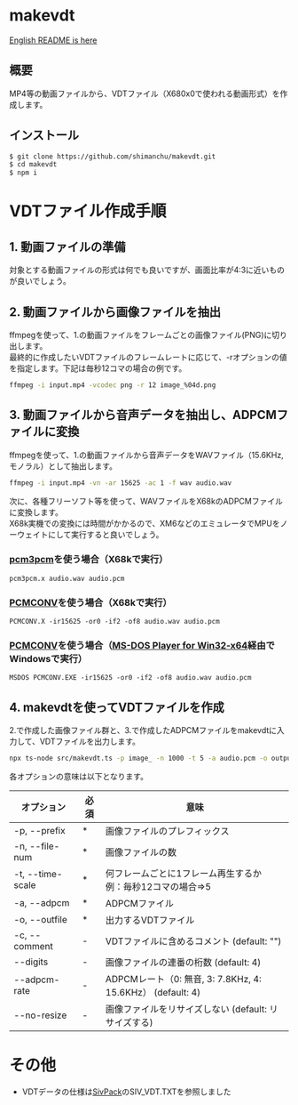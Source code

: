 # makevdt
[English README is here](README-en.md)

## 概要
MP4等の動画ファイルから、VDTファイル（X680x0で使われる動画形式）を作成します。

## インストール
```bash
$ git clone https://github.com/shimanchu/makevdt.git
$ cd makevdt
$ npm i
```

# VDTファイル作成手順

## 1. 動画ファイルの準備
対象とする動画ファイルの形式は何でも良いですが、画面比率が4:3に近いものが良いでしょう。

## 2. 動画ファイルから画像ファイルを抽出
ffmpegを使って、1.の動画ファイルをフレームごとの画像ファイル(PNG)に切り出します。\
最終的に作成したいVDTファイルのフレームレートに応じて、-rオプションの値を指定します。下記は毎秒12コマの場合の例です。

```bash
ffmpeg -i input.mp4 -vcodec png -r 12 image_%04d.png
```

## 3. 動画ファイルから音声データを抽出し、ADPCMファイルに変換

ffmpegを使って、1.の動画ファイルから音声データをWAVファイル（15.6KHz, モノラル）として抽出します。
```bash
ffmpeg -i input.mp4 -vn -ar 15625 -ac 1 -f wav audio.wav
```
次に、各種フリーソフト等を使って、WAVファイルをX68kのADPCMファイルに変換します。\
X68k実機での変換には時間がかかるので、XM6などのエミュレータでMPUをノーウェイトにして実行すると良いでしょう。

### [pcm3pcm](https://www.vector.co.jp/soft/dl/x68/art/se019752.html)を使う場合（X68kで実行）
```dos
pcm3pcm.x audio.wav audio.pcm
```

### [PCMCONV](https://www.vector.co.jp/soft/x68/art/se031966.html)を使う場合（X68kで実行）
```dos
PCMCONV.X -ir15625 -or0 -if2 -of8 audio.wav audio.pcm
```

### [PCMCONV](https://www.vector.co.jp/soft/x68/art/se031966.html)を使う場合（[MS-DOS Player for Win32-x64](http://takeda-toshiya.my.coocan.jp/)経由でWindowsで実行）
```dos
MSDOS PCMCONV.EXE -ir15625 -or0 -if2 -of8 audio.wav audio.pcm
```

## 4. makevdtを使ってVDTファイルを作成
2.で作成した画像ファイル群と、3.で作成したADPCMファイルをmakevdtに入力して、VDTファイルを出力します。

```bash
npx ts-node src/makevdt.ts -p image_ -n 1000 -t 5 -a audio.pcm -o output.vdt
```

各オプションの意味は以下となります。

|オプション|必須|意味|
|-|-|-|
|-p, --prefix|\*|画像ファイルのプレフィックス|
|-n, --file-num|\*|画像ファイルの数|
|-t, --time-scale|\*|何フレームごとに1フレーム再生するか<br>例：毎秒12コマの場合⇒5 |
|-a, --adpcm|\*|ADPCMファイル|
|-o, --outfile|\*|出力するVDTファイル|
|-c, --comment|-|VDTファイルに含めるコメント (default: "")|
|--digits|-|画像ファイルの連番の桁数 (default: 4)|
|--adpcm-rate|-|ADPCMレート（0: 無音, 3: 7.8KHz, 4: 15.6KHz） (default: 4)|
|--no-resize|-|画像ファイルをリサイズしない (default: リサイズする)|

# その他

- VDTデータの仕様は[SivPack](https://www.vector.co.jp/soft/x68/art/se027692.html)のSIV_VDT.TXTを参照しました
